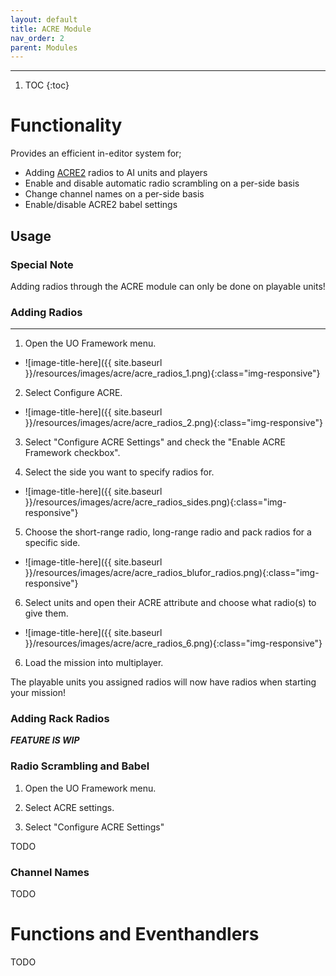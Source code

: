 ```yaml
---
layout: default
title: ACRE Module
nav_order: 2
parent: Modules
---
```


---

1. TOC
{:toc}

# Functionality

Provides an efficient in-editor system for;
- Adding [ACRE2](https://github.com/IDI-Systems/acre2) radios to AI units and players
- Enable and disable automatic radio scrambling on a per-side basis
- Change channel names on a per-side basis
- Enable/disable ACRE2 babel settings 

## Usage

### Special Note
Adding radios through the ACRE module can only be done on playable units!

### Adding Radios

---

1. Open the UO Framework menu.
* ![image-title-here]({{ site.baseurl }}/resources/images/acre/acre_radios_1.png){:class="img-responsive"}

2. Select Configure ACRE.
* ![image-title-here]({{ site.baseurl }}/resources/images/acre/acre_radios_2.png){:class="img-responsive"}

3. Select "Configure ACRE Settings" and check the "Enable ACRE Framework checkbox".

4. Select the side you want to specify radios for.
* ![image-title-here]({{ site.baseurl }}/resources/images/acre/acre_radios_sides.png){:class="img-responsive"}

5. Choose the short-range radio, long-range radio and pack radios for a specific side.
* ![image-title-here]({{ site.baseurl }}/resources/images/acre/acre_radios_blufor_radios.png){:class="img-responsive"}

6. Select units and open their ACRE attribute and choose what radio(s) to give them.
* ![image-title-here]({{ site.baseurl }}/resources/images/acre/acre_radios_6.png){:class="img-responsive"}

6. Load the mission into multiplayer.

The playable units you assigned radios will now have radios when starting your mission!

### Adding Rack Radios

_**FEATURE IS WIP**_

### Radio Scrambling and Babel

1. Open the UO Framework menu.

2. Select ACRE settings.

3. Select "Configure ACRE Settings"

TODO

### Channel Names

TODO

# Functions and Eventhandlers

TODO
